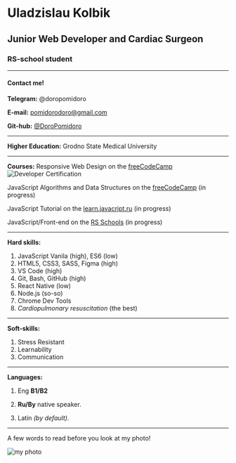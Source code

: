 # Uladzislau Kolbik

## **Junior Web Developer** and Cardiac Surgeon

### RS-school student

---

#### Contact me!

**Telegram:** @doropomidoro

**E-mail:** pomidorodoro@gmail.com

**Git-hub:** [@DoroPomidoro](https://github.com/DoroPomidoro)

---

**Higher Education:** Grodno State Medical University

---

**Courses:** Responsive Web Design on the [freeCodeCamp](https://www.freecodecamp.org/learn/responsive-web-design/)
![Developer Certification](https://i.ibb.co/3fkdm3n/Developer-Certification.png)

JavaScript Algorithms and Data Structures on the [freeCodeCamp](https://www.freecodecamp.org/learn/javascript-algorithms-and-data-structures/) (in progress)

JavaScript Tutorial on the [learn.javacript.ru](https://learn.javascript.ru/) (in progress)

JavaScript/Front-end on the [RS Schools](https://rs.school/js/) (in progress)

---

**Hard skills:**

1. JavaScript Vanila (high), ES6 (low)
2. HTML5, CSS3, SASS, Figma (high)
3. VS Code (high)
4. Git, Bash, GitHub (high)
5. React Native (low)
6. Node.js (so-so)
7. Chrome Dev Tools
8. _Cardiopulmonary resuscitation_ (the best)

---

**Soft-skills:**

1. Stress Resistant
2. Learnability
3. Communication

---

**Languages:**

1. Eng **B1/B2**

2. **Ru/By** native speaker.

3. Latin _(by default)_.

---

A few words to read before you look at my photo!

![my photo](https://i.ibb.co/F4g02Zf/i-m-a-cardiosurgeon.jpg)
